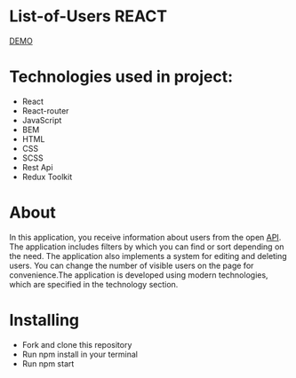 # List-of-Users REACT

[DEMO](https://dimakotovich.github.io/List-of-Users/)

# Technologies used in project:
- React
- React-router
- JavaScript
- BEM
- HTML
- CSS
- SCSS
- Rest Api
- Redux Toolkit

# About
In this application, you receive information about users from the open [API](https://randomuser.me/). The application includes filters by which you can find or sort depending on the need. The application also implements a system for editing and deleting users. You can change the number of visible users on the page for convenience.The application is developed using modern technologies, which are specified in the technology section.
 
# Installing
- Fork and clone this repository
- Run npm install in your terminal
- Run npm start

